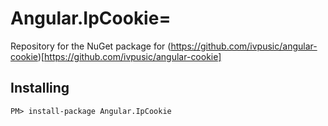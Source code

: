 # Angular.IpCookie=

Repository for the NuGet package for (https://github.com/ivpusic/angular-cookie)[https://github.com/ivpusic/angular-cookie]

## Installing

`PM> install-package Angular.IpCookie`